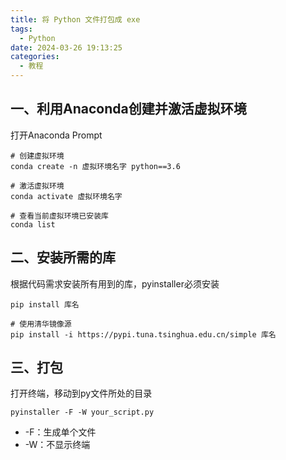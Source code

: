 ```yaml
---
title: 将 Python 文件打包成 exe
tags: 
  - Python
date: 2024-03-26 19:13:25
categories: 
  - 教程
---
```


## 一、利用Anaconda创建并激活虚拟环境

打开Anaconda Prompt

```shell
# 创建虚拟环境
conda create -n 虚拟环境名字 python==3.6

# 激活虚拟环境
conda activate 虚拟环境名字

# 查看当前虚拟环境已安装库
conda list
```

## 二、安装所需的库

根据代码需求安装所有用到的库，pyinstaller必须安装

```shell
pip install 库名

# 使用清华镜像源
pip install -i https://pypi.tuna.tsinghua.edu.cn/simple 库名
```

## 三、打包

打开终端，移动到py文件所处的目录

```shell
pyinstaller -F -W your_script.py
```

- -F：生成单个文件
- -W：不显示终端